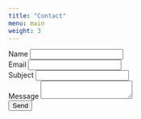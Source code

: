 ```yaml
---
title: "Contact"
menu: main
weight: 3
---
```


<!-- https://formspree.io -->

<form class="contact-form">
    <div class="contact-form__item contact-form__name">
        <label class="contact-form__label" for="name">Name</label>
        <input class="contact-form__text-input" type="text" name="name" id="name">
    </div>
    <div class="contact-form__item contact-form__email">
        <label class="contact-form__label" for="email">Email</label>
        <input class="contact-form__text-input" type="text" name="email" id="email">
    </div>
    <div class="contact-form__item contact-form__subject">
        <label class="contact-form__label" for="subject">Subject</label>
        <input class="contact-form__text-input" type="text" name="subject" id="subject">
    </div>
    <div class="contact-form__item contact-form__message">
        <label class="contact-form__label" for="message">Message</label>
        <textarea class="contact-form__message contact-form__textarea"></textarea>
    </div>
    <input type="submit" value="Send" class="contact-form__send button">
</form>
